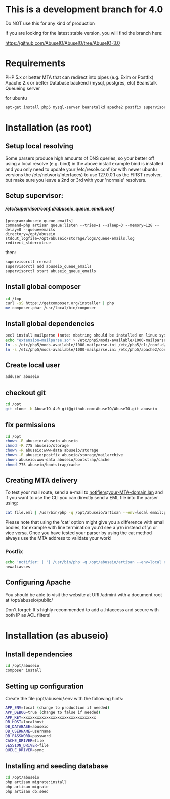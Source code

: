 # This is a development branch for 4.0

Do NOT use this for any kind of production

If you are looking for the latest stable version, you will find the branch here:

https://github.com/AbuseIO/AbuseIO/tree/AbuseIO-3.0

# Requirements

PHP 5.x or better
MTA that can redirect into pipes (e.g. Exim or Postfix)
Apache 2.x or better
Database backend (mysql, postgres, etc)
Beanstalk Queueing server

for ubuntu

```bash
apt-get install php5 mysql-server beanstalkd apache2 postfix supervisor bind9
```

# Installation (as root)

## Setup local resolving

Some parsers produce high amounts of DNS queries, so your better off using a local resolve (e.g. bind)
in the above install example bind is installed and you only need to update your /etc/resolv.conf (or
with newer ubuntu versions the /etc/network/interfaces) to use 127.0.0.1 as the FIRST resolver, but make
sure you leave a 2nd or 3rd with your 'normale' resolvers.

## Setup supervisor:

##### /etc/supervisor/conf.d/abuseio_queue_email.conf
```
[program:abuseio_queue_emails]
command=php artisan queue:listen --tries=1 --sleep=3 --memory=128 --delay=0 --queue=emails
directory=/opt/abuseio
stdout_logfile=/opt/abuseio/storage/logs/queue-emails.log
redirect_stderr=true
```

then:

```bash
supervisorctl reread  
supervisorctl add abuseio_queue_emails
supervisorctl start abuseio_queue_emails
```

## Install global composer 

```bash
cd /tmp
curl -sS https://getcomposer.org/installer | php
mv composer.phar /usr/local/bin/composer
```

## Install global dependencies

```bash
pecl install mailparse (note: mbstring should be installed on linux systems, if not add mbstring to the install command)
echo "extension=mailparse.so" > /etc/php5/mods-available/1000-mailparse.ini
ln -s /etc/php5/mods-available/1000-mailparse.ini /etc/php5/cli/conf.d/1000-mailparse.ini
ln -s /etc/php5/mods-available/1000-mailparse.ini /etc/php5/apache2/conf.d/1000-mailparse.ini
```

## Create local user 

```bash
adduser abuseio
```

## checkout git

```bash
cd /opt
git clone -b AbuseIO-4.0 git@github.com:AbuseIO/AbuseIO.git abuseio
```
## fix permissions

```bash
cd /opt
chown -R abuseio:abuseio abuseio
chmod -R 775 abuseio/storage
chown -R abuseio:www-data abuseio/storage
chown -R abuseio:postfix abuseio/storage/mailarchive
chown abuseio:www-data abuseio/bootstrap/cache
chmod 775 abuseio/bootstrap/cache
```

## Creating MTA delivery

To test your mail route, send a e-mail to notifier@your-MTA-domain.lan and if you want to use the CLI you can directly
send a EML file into the parser using:

```bash
cat file.eml | /usr/bin/php -q /opt/abuseio/artisan --env=local email:parse
```

Please note that using the 'cat' option might give you a difference with email bodies, for example with line 
termination you'd see a \r\n instead of \n or vice versa. Once you have tested your parser by using the cat method
always use the MTA address to validate your work!

### Postfix
 
```bash
echo 'notifier: | "| /usr/bin/php -q /opt/abuseio/artisan --env=local email:parse"' >> /etc/aliasses
newaliasses
```

## Configuring Apache

You should be able to visit the website at URI /admin/ with a document root at /opt/abuseio/public/

Don't forget: It's highly recommended to add a .htaccess and secure with both IP as ACL filters!

# Installation (as abuseio)

## Install dependencies

```bash
cd /opt/abuseio
composer install
```

## Setting up configuration

Create the file /opt/abuseio/.env with the following hints:

```bash
APP_ENV=local (change to production if needed)
APP_DEBUG=true (change to false if needed)
APP_KEY=xxxxxxxxxxxxxxxxxxxxxxxxxxxxxxxx
DB_HOST=localhost
DB_DATABASE=abuseio
DB_USERNAME=username
DB_PASSWORD=password
CACHE_DRIVER=file
SESSION_DRIVER=file
QUEUE_DRIVER=sync
```

## Installing and seeding database

```bash
cd /opt/abuseio
php artisan migrate:install
php artisan migrate
php artisan db:seed
```
